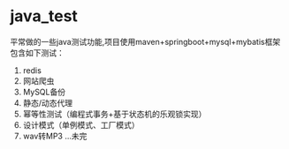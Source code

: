 # java_test
平常做的一些java测试功能,项目使用maven+springboot+mysql+mybatis框架
包含如下测试：
1. redis
2. 网站爬虫
3. MySQL备份
4. 静态/动态代理
5. 幂等性测试（编程式事务+基于状态机的乐观锁实现）
6. 设计模式（单例模式、工厂模式）
7. wav转MP3 
...未完

